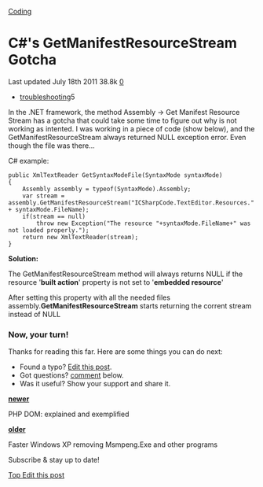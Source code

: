 <a href="/categories/coding/" class="category-link">Coding</a>

# C\#'s GetManifestResourceStream Gotcha

<span title="Last time this post was updated"> Last updated July 18th 2011 </span> <span class="m-x-2" title="Pageviews"> 38.8k </span> <span class="m-x-2" title="Click to go to the comments section"> [ <span class="disqus-comment-count" data-disqus-url="https://master--bgoonz-blog.netlify.app/cs-getmanifestresourcestream-gotcha/">0</span>](#disqus_thread) </span>

- <a href="/tags/troubleshooting/" class="tag-list-link">troubleshooting</a><span class="tag-list-count">5</span>

In the .NET framework, the method Assembly -&gt; Get Manifest Resource Stream has a gotcha that could take some time to figure out why is not working as intented. I was working in a piece of code (show below), and the GetManifestResourceStream always returned NULL exception error. Even though the file was there...

<span id="more"></span>

C\# example:

    public XmlTextReader GetSyntaxModeFile(SyntaxMode syntaxMode)
    {
        Assembly assembly = typeof(SyntaxMode).Assembly;
        var stream = assembly.GetManifestResourceStream("ICSharpCode.TextEditor.Resources." + syntaxMode.FileName);
        if(stream == null)
            throw new Exception("The resource "+syntaxMode.FileName+" was not loaded properly.");
        return new XmlTextReader(stream);
    }

**Solution:**

The GetManifestResourceStream method will always returns NULL if the resource '**built action**' property is not set to '**embedded resource**'

After setting this property with all the needed files assembly.<span class="underline">**GetManifestResourceStream**</span> starts returning the corrent stream instead of NULL

### Now, your turn!

Thanks for reading this far. Here are some things you can do next:

- Found a typo? [Edit this post](https://github.com/amejiarosario/amejiarosario.github.io/edit/source/source/_posts/2011-07-18-cs-getmanifestresourcestream-gotcha.md).
- Got questions? [comment](#comments-section) below.
- Was it useful? Show your support and share it.

<a href="/php-dom-explained-and-exemplified/" class="article-nav-newer"><strong><em></em> newer</strong></a>

PHP DOM: explained and exemplified

<a href="/faster-windows-xp-removing-msmpeng-exe-and-other-programs/" class="article-nav-older"><strong>older <em></em></strong></a>

Faster Windows XP removing Msmpeng.Exe and other programs

Subscribe & stay up to date!



[<span id="back-to-top" title="Go back to the top of this page"> Top </span>](#) <a href="#" class="p-x-3" title="Improve this post"><em></em> Edit this post</a>
